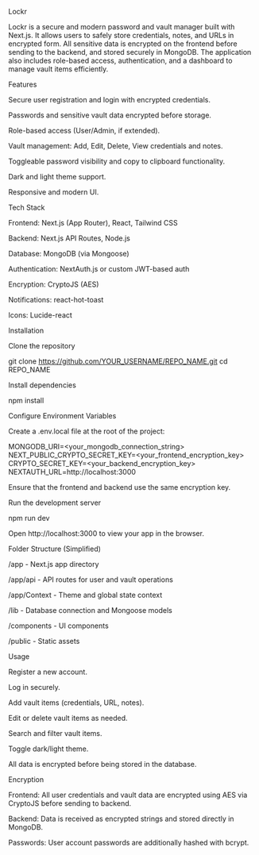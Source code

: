 Lockr

Lockr is a secure and modern password and vault manager built with Next.js. It allows users to safely store credentials, notes, and URLs in encrypted form. All sensitive data is encrypted on the frontend before sending to the backend, and stored securely in MongoDB. The application also includes role-based access, authentication, and a dashboard to manage vault items efficiently.

Features

Secure user registration and login with encrypted credentials.

Passwords and sensitive vault data encrypted before storage.

Role-based access (User/Admin, if extended).

Vault management: Add, Edit, Delete, View credentials and notes.

Toggleable password visibility and copy to clipboard functionality.

Dark and light theme support.

Responsive and modern UI.

Tech Stack

Frontend: Next.js (App Router), React, Tailwind CSS

Backend: Next.js API Routes, Node.js

Database: MongoDB (via Mongoose)

Authentication: NextAuth.js or custom JWT-based auth

Encryption: CryptoJS (AES)

Notifications: react-hot-toast

Icons: Lucide-react

Installation

Clone the repository

git clone https://github.com/YOUR_USERNAME/REPO_NAME.git
cd REPO_NAME


Install dependencies

npm install


Configure Environment Variables

Create a .env.local file at the root of the project:

MONGODB_URI=<your_mongodb_connection_string>
NEXT_PUBLIC_CRYPTO_SECRET_KEY=<your_frontend_encryption_key>
CRYPTO_SECRET_KEY=<your_backend_encryption_key>
NEXTAUTH_URL=http://localhost:3000


Ensure that the frontend and backend use the same encryption key.

Run the development server

npm run dev


Open http://localhost:3000
 to view your app in the browser.

Folder Structure (Simplified)

/app - Next.js app directory

/app/api - API routes for user and vault operations

/app/Context - Theme and global state context

/lib - Database connection and Mongoose models

/components - UI components

/public - Static assets

Usage

Register a new account.

Log in securely.

Add vault items (credentials, URL, notes).

Edit or delete vault items as needed.

Search and filter vault items.

Toggle dark/light theme.

All data is encrypted before being stored in the database.

Encryption

Frontend: All user credentials and vault data are encrypted using AES via CryptoJS before sending to backend.

Backend: Data is received as encrypted strings and stored directly in MongoDB.

Passwords: User account passwords are additionally hashed with bcrypt.
